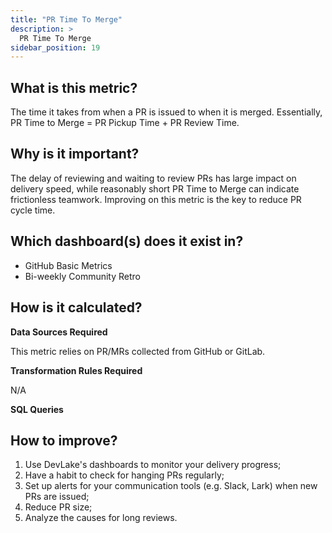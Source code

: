 ```yaml
---
title: "PR Time To Merge"
description: >
  PR Time To Merge
sidebar_position: 19
---
```


## What is this metric? 
The time it takes from when a PR is issued to when it is merged. Essentially, PR Time to Merge = PR Pickup Time + PR Review Time.

## Why is it important?
The delay of reviewing and waiting to review PRs has large impact on delivery speed, while reasonably short PR Time to Merge can indicate frictionless teamwork. Improving on this metric is the key to reduce PR cycle time.

## Which dashboard(s) does it exist in?
- GitHub Basic Metrics
- Bi-weekly Community Retro


## How is it calculated?
<b>Data Sources Required</b>

This metric relies on PR/MRs collected from GitHub or GitLab.

<b>Transformation Rules Required</b>

N/A

<b>SQL Queries</b>


## How to improve?
1. Use DevLake's dashboards to monitor your delivery progress;
2. Have a habit to check for hanging PRs regularly;
3. Set up alerts for your communication tools (e.g. Slack, Lark) when new PRs are issued;
4. Reduce PR size;
5. Analyze the causes for long reviews.
